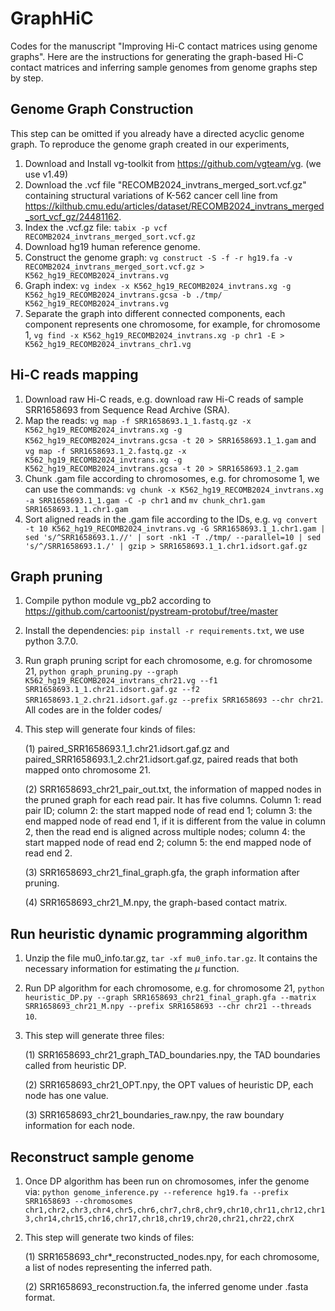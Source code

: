 # GraphHiC

Codes for the manuscript "Improving Hi-C contact matrices using genome graphs". Here are the instructions for generating the graph-based Hi-C contact matrices and inferring sample genomes from genome graphs step by step.

## Genome Graph Construction

This step can be omitted if you already have a directed acyclic genome graph. To reproduce the genome graph created in our experiments, 

1. Download and Install vg-toolkit from https://github.com/vgteam/vg. (we use v1.49)
2. Download the .vcf file "RECOMB2024_invtrans_merged_sort.vcf.gz" containing structural variations of K-562 cancer cell line from https://kilthub.cmu.edu/articles/dataset/RECOMB2024_invtrans_merged_sort_vcf_gz/24481162.
3. Index the .vcf.gz file: `tabix -p vcf RECOMB2024_invtrans_merged_sort.vcf.gz`
4. Download hg19 human reference genome.
5. Construct the genome graph: `vg construct -S -f -r hg19.fa -v RECOMB2024_invtrans_merged_sort.vcf.gz > K562_hg19_RECOMB2024_invtrans.vg`
6. Graph index: `vg index -x K562_hg19_RECOMB2024_invtrans.xg -g K562_hg19_RECOMB2024_invtrans.gcsa -b ./tmp/ K562_hg19_RECOMB2024_invtrans.vg`
7. Separate the graph into different connected components, each component represents one chromosome, for example, for chromosome 1, `vg find -x K562_hg19_RECOMB2024_invtrans.xg -p chr1 -E > K562_hg19_RECOMB2024_invtrans_chr1.vg`

## Hi-C reads mapping

1. Download raw Hi-C reads, e.g. download raw Hi-C reads of sample SRR1658693 from Sequence Read Archive (SRA).
2. Map the reads: `vg map -f SRR1658693.1_1.fastq.gz -x K562_hg19_RECOMB2024_invtrans.xg -g K562_hg19_RECOMB2024_invtrans.gcsa -t 20 > SRR1658693.1_1.gam` and `vg map -f SRR1658693.1_2.fastq.gz -x K562_hg19_RECOMB2024_invtrans.xg -g K562_hg19_RECOMB2024_invtrans.gcsa -t 20 > SRR1658693.1_2.gam`
3. Chunk .gam file according to chromosomes, e.g. for chromosome 1, we can use the commands: `vg chunk -x K562_hg19_RECOMB2024_invtrans.xg -a SRR1658693.1_1.gam -C -p chr1` and `mv chunk_chr1.gam SRR1658693.1_1.chr1.gam`
4. Sort aligned reads in the .gam file according to the IDs, e.g. `vg convert -t 10 K562_hg19_RECOMB2024_invtrans.vg -G SRR1658693.1_1.chr1.gam | sed 's/^SRR1658693.1.//' | sort -nk1 -T ./tmp/ --parallel=10 | sed 's/^/SRR1658693.1./' | gzip > SRR1658693.1_1.chr1.idsort.gaf.gz`

## Graph pruning

1. Compile python module vg_pb2 according to https://github.com/cartoonist/pystream-protobuf/tree/master
2. Install the dependencies: `pip install -r requirements.txt`, we use python 3.7.0.
3. Run graph pruning script for each chromosome, e.g. for chromosome 21, `python graph_pruning.py --graph K562_hg19_RECOMB2024_invtrans_chr21.vg --f1 SRR1658693.1_1.chr21.idsort.gaf.gz --f2 SRR1658693.1_2.chr21.idsort.gaf.gz --prefix SRR1658693 --chr chr21`. All codes are in the folder codes/
4. This step will generate four kinds of files:

   (1) paired_SRR1658693.1_1.chr21.idsort.gaf.gz and paired_SRR1658693.1_2.chr21.idsort.gaf.gz, paired reads that both mapped onto chromosome 21.

   (2) SRR1658693_chr21_pair_out.txt, the information of mapped nodes in the pruned graph for each read pair. It has five columns. Column 1: read pair ID; column 2: the start mapped node of read end 1; column 3: the end mapped node of read end 1, if it is different from the value in column 2, then the read end is aligned across multiple nodes; column 4: the start mapped node of read end 2; column 5: the end mapped node of read end 2.

   (3) SRR1658693_chr21_final_graph.gfa, the graph information after pruning.

   (4) SRR1658693_chr21_M.npy, the graph-based contact matrix.

## Run heuristic dynamic programming algorithm

1. Unzip the file mu0_info.tar.gz, `tar -xf mu0_info.tar.gz`. It contains the necessary information for estimating the $\mu$ function.
2. Run DP algorithm for each chromosome, e.g. for chromosome 21, `python heuristic_DP.py --graph SRR1658693_chr21_final_graph.gfa --matrix SRR1658693_chr21_M.npy --prefix SRR1658693 --chr chr21 --threads 10`.
3. This step will generate three files:

   (1) SRR1658693_chr21_graph_TAD_boundaries.npy, the TAD boundaries called from heuristic DP.

   (2) SRR1658693_chr21_OPT.npy, the OPT values of heuristic DP, each node has one value.

   (3) SRR1658693_chr21_boundaries_raw.npy, the raw boundary information for each node. 

## Reconstruct sample genome

1. Once DP algorithm has been run on chromosomes, infer the genome via: `python genome_inference.py --reference hg19.fa --prefix SRR1658693 --chromosomes chr1,chr2,chr3,chr4,chr5,chr6,chr7,chr8,chr9,chr10,chr11,chr12,chr13,chr14,chr15,chr16,chr17,chr18,chr19,chr20,chr21,chr22,chrX`
2. This step will generate two kinds of files:

   (1) SRR1658693_chr*_reconstructed_nodes.npy, for each chromosome, a list of nodes representing the inferred path. 

   (2) SRR1658693_reconstruction.fa, the inferred genome under .fasta format. 

